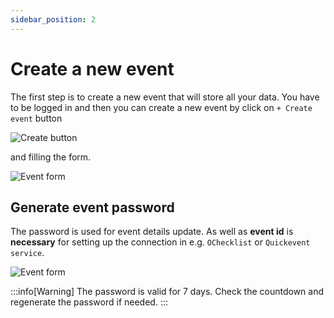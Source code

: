 ```yaml
---
sidebar_position: 2
---
```


# Create a new event
The first step is to create a new event that will store all your data. You have to be logged in and then you can create a new event by click on `+ Create event` button

![Create button](/img/tutorials/client/create_event.png)

and filling the form.

![Event form](/img/tutorials/client/create_event_form.png)


## Generate event password
The password is used for event details update. As well as **event id** is **necessary** for setting up the connection in e.g. `OChecklist` or `Quickevent service`.

![Event form](/img/tutorials/client/settings_password.png)

:::info[Warning]
The password is valid for 7 days. Check the countdown and regenerate the password if needed.
:::